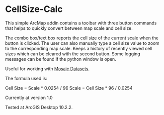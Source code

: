 CellSize-Calc
=============

This simple ArcMap addin contains a toolbar with three button commands that helps to quickly convert between map scale and cell size.

The combo box/text box reports the cell size of the current scale when the button is clicked.  The user can also manually type a cell size value to zoom to the corresponding map scale.  Keeps a history of recently viewed cell sizes which can be cleared with the second button.  Some logging messages can be found if the python window is open.

Useful for working with [Mosaic Datasets](http://resources.arcgis.com/en/help/main/10.2/index.html#//009t00000042000000).

The formula used is: 

Cell Size = Scale * 0.0254 / 96
Scale = Cell Size * 96 / 0.0254

Currently at version 1.0

Tested at ArcGIS Desktop 10.2.2.
